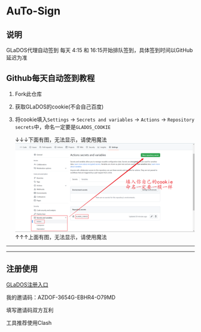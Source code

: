 # AuTo-Sign

## 说明
GLaDOS代理自动签到
每天 4:15 和 16:15开始排队签到，具体签到时间以GitHub延迟为准 

## Github每天自动签到教程
1. Fork此仓库
2. 获取GLaDOS的cookie(不会自己百度)
3. 将cookie填入`Settings` -> `Secrets and variables` -> `Actions` -> `Repository secrets`中，命名一定要是`GLADOS_COOKIE`

    ↓↓↓下面有图，无法显示，请使用魔法
    ![](./images/img-1.png)
    ↑↑↑上面有图，无法显示，请使用魔法

---
---

## 注册使用

[GLaDOS注册入口](https://github.com/glados-network/GLaDOS)

我的邀请码：AZDOF-3654G-EBHR4-O79MD

填写邀请码双方互利

工具推荐使用Clash